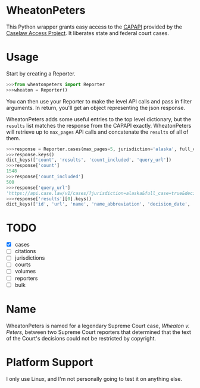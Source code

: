 # WheatonPeters

This Python wrapper grants easy access to the [CAPAPI](https://case.law/api/)
provided by the [Caselaw Access Project](https://case.law/). It liberates state
and federal court cases.

# Usage
Start by creating a Reporter.

```python
>>>from wheatonpeters import Reporter
>>>wheaton = Reporter()
```

You can then use your Reporter to make the level API calls and pass in filter
arguments. In return, you'll get an object representing the json response.

WheatonPeters adds some useful entries to the top level dictionary, but the
`results` list matches the response from the CAPAPI exactly. WheatonPeters will
retrieve up to `max_pages` API calls and concatenate the `results` of all of
them.

```python
>>>response = Reporter.cases(max_pages=5, jurisdiction='alaska', full_case=True, decision_date_min='2001-04-01')
>>>response.keys()
dict_keys(['count', 'results', 'count_included', 'query_url'])
>>>response['count']
1548
>>>response['count_included']
500
>>>response['query_url']
'https://api.case.law/v1/cases/?jurisdiction=alaska&full_case=true&decision_date_min=2001-04-01'
>>>response['results'][0].keys()
dict_keys(['id', 'url', 'name', 'name_abbreviation', 'decision_date', 'docket_number', 'first_page', 'last_page', 'citations', 'volume', 'reporter', 'court', 'jurisdiction', 'casebody'])
```

# TODO
- [x] cases
- [ ] citations
- [ ] jurisdictions
- [ ] courts
- [ ] volumes
- [ ] reporters
- [ ] bulk

# Name
WheatonPeters is named for a legendary Supreme Court case, *Wheaton v. Peters*,
between two Supreme Court reporters that determined that the text of the Court's
decisions could not be restricted by copyright.

# Platform Support
I only use Linux, and I'm not personally going to test it on anything else.
